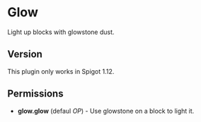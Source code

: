 # Glow

Light up blocks with glowstone dust.

## Version

This plugin only works in Spigot 1.12.

## Permissions

- **glow.glow** (defaul *OP*) - Use glowstone on a block to light it.
